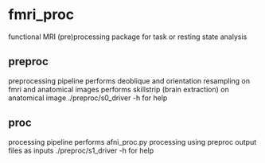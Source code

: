 # fmri_proc
functional MRI (pre)processing package for task or resting state analysis

## preproc
preprocessing pipeline
performs deoblique and orientation resampling on fmri and anatomical images
performs skillstrip (brain extraction) on anatomical image
./preproc/s0_driver -h for help

## proc
processing pipeline
performs afni_proc.py processing using preproc output files as inputs
./preproc/s1_driver -h for help
